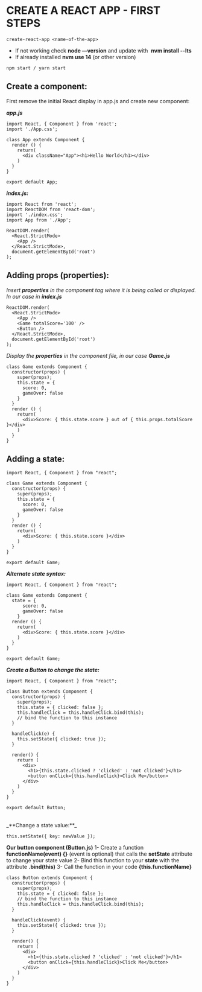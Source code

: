 # CREATE A REACT APP - FIRST STEPS

```
create-react-app <name-of-the-app>
```

- If not working check **node —version** and update with  **nvm install --lts**
- If already installed **nvm use 14** (or other version)

````
npm start / yarn start
````

## Create a component:

First remove the initial React display in app.js and create new component:

_**app.js**_<br>

````
import React, { Component } from 'react';
import './App.css';

class App extends Component {
  render () {
    return(
      <div className="App"><h1>Hello World</h1></div>
    )
  }
}

export default App;
````

_**index.js:**_ <br>
````
import React from 'react';
import ReactDOM from 'react-dom';
import './index.css';
import App from './App';

ReactDOM.render(
  <React.StrictMode>
    <App />
  </React.StrictMode>,
  document.getElementById('root')
);
````

## Adding props (properties):

_Insert **properties** in the component tag where it is being called or displayed. In our case in **index.js**_

````
ReactDOM.render(
  <React.StrictMode>
    <App />
    <Game totalScore='100' />
    <Button />
  </React.StrictMode>,
  document.getElementById('root')
);
````
_Display the **properties** in the component file, in our case **Game.js**_ <br>

````
class Game extends Component {
  constructor(props) {
    super(props);
    this.state = {
      score: 0,
      gameOver: false
    }
  }
  render () {
    return(
      <div>Score: { this.state.score } out of { this.props.totalScore }</div>
    )
  }
}
````


## Adding a state:
````
import React, { Component } from "react";

class Game extends Component {
  constructor(props) {
    super(props);
    this.state = {
      score: 0,
      gameOver: false
    }
  }
  render () {
    return(
      <div>Score: { this.state.score }</div>
    )
  }
}

export default Game;
````

_**Alternate state syntax:**_ <br>
````
import React, { Component } from "react";

class Game extends Component {
  state = {
      score: 0,
      gameOver: false
    }
  render () {
    return(
      <div>Score: { this.state.score }</div>
    )
  }
}

export default Game;
````

_**Create a Button to change the state:**_ <br>
````
import React, { Component } from "react";

class Button extends Component {
  constructor(props) {
    super(props);
    this.state = { clicked: false };
    this.handleClick = this.handleClick.bind(this);
    // bind the function to this instance
  }

  handleClick(e) {
    this.setState({ clicked: true });
  }

  render() {
    return (
      <div>
        <h1>{this.state.clicked ? 'clicked' : 'not clicked'}</h1>
        <button onClick={this.handleClick}>Click Me</button>
      </div>
    )
  }
}

export default Button;
````
<br>
_**Change a state value:**_ <br>

````
this.setState({ key: newValue });
````
**Our button component (Button.js)**
1- Create a function **functionName(event) {}** (event is optional) that calls the **setState** attribute to change your state value
2- Bind this function to your **state** with the attribute **.bind(this)**
3- Call the function in your code **{this.functionName}**

````
class Button extends Component {
  constructor(props) {
    super(props);
    this.state = { clicked: false };
    // bind the function to this instance
    this.handleClick = this.handleClick.bind(this);
  }

  handleClick(event) {
    this.setState({ clicked: true });
  }

  render() {
    return (
      <div>
        <h1>{this.state.clicked ? 'clicked' : 'not clicked'}</h1>
        <button onClick={this.handleClick}>Click Me</button>
      </div>
    )
  }
}
````


